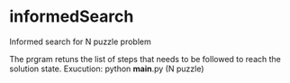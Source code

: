 # informedSearch
Informed search for N puzzle problem

The prgram retuns the list of steps that needs to be followed to reach the solution state.
Exucution:
python __main__.py (N puzzle)
